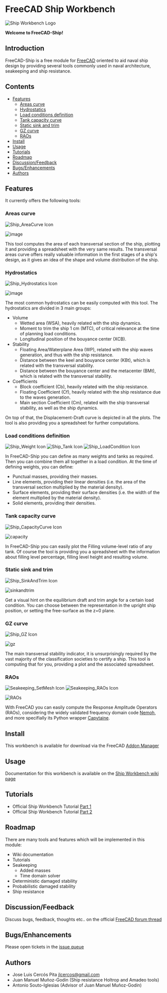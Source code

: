 # FreeCAD Ship Workbench

![Ship Workbench Logo](freecad/ship/resources/icons/Ship_Logo.svg)

**Welcome to FreeCAD-Ship!**

## Introduction
FreeCAD-Ship is a free module for [FreeCAD] oriented to aid naval ship design by providing several tools commonly used in naval architecture, seakeeping and ship resistance.

## Contents
- [Features](#features)
  - [Areas curve](#areas-curve)
  - [Hydrostatics](#hydrostatics)
  - [Load conditions definition](#load-conditions-definition)
  - [Tank capacity curve](#tank-capacity-curve)
  - [Static sink and trim](#static-sink-and-trim)
  - [GZ curve](#gz-curve)
  - [RAOs](#raos)
- [Install](#install)
- [Usage](#usage)
- [Tutorials](#tutorials)
- [Roadmap](#roadmap)
- [Discussion/Feedback](#discussionfeedback)
- [Bugs/Enhancements](#bugsenhancements)
- [Authors](#authors)

## Features
It currently offers the following tools:

### Areas curve

![Ship_AreaCurve Icon](freecad/ship/resources/icons/Ship_AreaCurve.svg)

![image](https://user-images.githubusercontent.com/4140247/128526169-e2575abd-cadf-4694-bdc7-d59530db1fed.png)

This tool computes the area of each transversal section of the ship, plotting it and providing a spreadsheet with the very same results. The transversal areas curve offers really valuable information in the first stages of a ship's design, as it gives an idea of the shape and volume distribution of the ship.

### Hydrostatics

![Ship_Hydrostatics Icon](freecad/ship/resources/icons/Ship_Hydrostatics.svg)

![image](https://user-images.githubusercontent.com/4140247/128526205-447f70aa-bbee-4631-9914-320ceab0c1b4.png)

The most common hydrostatics can be easily computed with this tool. The hydrostatics are divided in 3 main groups:

 - Volume
   - Wetted area (WSA), heavily related with the ship dynamics.
   - Moment to trim the ship 1 cm (MTC), of critical relevance at the time of planning load conditions.
   - Longitudinal position of the bouyance center (XCB).
 - Stability
   - Floating Area/Waterplane Area (WP), related with the ship waves generation, and thus with the ship resistance.
   - Distance between the keel and bouyance center (KBt), which is related with the transversal stability.
   - Distance between the bouyance center and the metacenter (BMt), which is related with the transversal stability.
 - Coefficients
   - Block coefficient (Cb), heavily related with the ship resistance.
   - Floating Coefficient (Cf), heavily related with the ship resistance due to the waves generation.
   - Main section Coefficient (Cm), related with the ship transversal stability, as well as the ship dynamics.

On top of that, the Displacement-Draft curve is depicted in all the plots. The tool is also providing you a spreadsheet for further computations.

### Load conditions definition

![Ship_Weight Icon](freecad/ship/resources/icons/Ship_Weight.svg) ![Ship_Tank Icon](freecad/ship/resources/icons/Ship_Tank.svg) ![Ship_LoadCondition Icon](freecad/ship/resources/icons/Ship_LoadCondition.svg)

In FreeCAD-Ship you can define as many weights and tanks as required. Then you can combine them all together in a load condition. At the time of defining weights, you can define:

 - Punctual masses, providing their masses.
 - Line elements, providing their linear densities (i.e. the area of the transversal section multiplied by the material density).
 - Surface elements, providing their surface densities (i.e. the width of the element multiplied by the material density).
 - Solid elements, providing their densities.

### Tank capacity curve

![Ship_CapacityCurve Icon](freecad/ship/resources/icons/Ship_CapacityCurve.svg)

![capacity](https://user-images.githubusercontent.com/1668392/137370687-677a027d-c692-4227-a01f-b889406827b0.png)

In FreeCAD-Ship you can easily plot the Filling volume-level ratio of any tank. Of course the tool is providing you a spreadsheet with the information about filling level percentage, filling level height and resulting volume.

### Static sink and trim

![Ship_SinkAndTrim Icon](freecad/ship/resources/icons/Ship_SinkAndTrim.svg)

![sinkandtrim](https://user-images.githubusercontent.com/1668392/137372659-60cf9224-db07-4a1b-82f4-590f5416fa8e.png)

Get a visual hint on the equilibrium draft and trim angle for a certain load condition. You can choose between the representation in the upright ship position, or setting the free-surface as the z=0 plane.

### GZ curve

![Ship_GZ Icon](freecad/ship/resources/icons/Ship_GZ.svg)

![gz](https://user-images.githubusercontent.com/1668392/137374233-5ed5bd86-8675-4e3d-813c-7f78adab1503.png)

The main transversal stability indicator, it is unsurprisingly required by the vast majority of the classification societies to certify a ship. This tool is computing that for you, providing a plot and the associated spreadsheet.

### RAOs

![Seakeeping_SetMesh Icon](freecad/ship/resources/icons/Seakeeping_SetMesh.svg)
![Seakeeping_RAOs Icon](freecad/ship/resources/icons/Seakeeping_RAOs.svg)

![RAOs](https://user-images.githubusercontent.com/1668392/140480149-88bbd2e4-a255-4f9d-893a-c325356d4263.png)

With FreeCAD you can easily compute the Response Amplitude Operators (RAOs), considering the widely validated frequency domain code [Nemoh], and more specifially its Python wrapper [Capytaine].

## Install

This workbench is available for download via the FreeCAD [Addon Manager][Addon-Manager]

## Usage

Documentation for this workbench is available on the [Ship Workbench wiki page][Wiki]

## Tutorials

* Official Ship Workbench Tutorial [Part 1][Tutorial-1]
* Official Ship Workbench Tutorial [Part 2][Tutorial-2]

## Roadmap

There are many tools and features which will be implemented in this module:

 - Wiki documentation
 - Tutorials
 - Seakeeping
   - Added masses
   - Time domain solver
 - Deterministic damaged stability
 - Probabilistic damaged stability
 - Ship resistance

## Discussion/Feedback

Discuss bugs, feedback, thoughts etc.. on the official [FreeCAD forum thread][Forum]

## Bugs/Enhancements

Please open tickets in the [issue queue][Issues]

## Authors

 - Jose Luis Cercós Pita <jlcercos@gmail.com>
 - Juan Manuel Muñoz-Godin (Ship resistance Holtrop and Amadeo tools)
 - Antonio Souto-Iglesias (Advisor of Juan Manuel Muñoz-Godin)


<!----------------------------------------------------------------------------->

[Addon-Manager]: https://github.com/FreeCAD/AddonManager
[Tutorial-1]: https://wiki.freecad.org/FreeCAD-Ship_s60_tutorial
[Tutorial-2]: https://wiki.freecad.org/FreeCAD-Ship_s60_tutorial_(II)
[Capytaine]: https://github.com/mancellin/capytaine
[FreeCAD]: https://freecad.org
[Issues]: https://github.com/FreeCAD/freecad.ship/issues
[Nemoh]: https://lheea.ec-nantes.fr/logiciels-et-brevets/nemoh-presentation-192863.kjsp
[Forum]: https://forum.freecad.org/viewtopic.php?f=8&t=60885
[Wiki]: https://wiki.freecad.org/Ship_Workbench